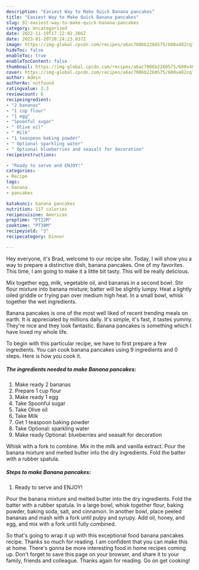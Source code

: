 ```yaml
---
description: "Easiest Way to Make Quick Banana pancakes"
title: "Easiest Way to Make Quick Banana pancakes"
slug: 92-easiest-way-to-make-quick-banana-pancakes
category: Uncategorized
date: 2022-11-19T17:22:02.266Z
date: 2023-01-20T20:24:23.837Z
image: https://img-global.cpcdn.com/recipes/a6ac7006b2260575/680x482cq70/banana-pancakes-recipe-main-photo.jpg
hideToc: false
enableToc: true
enableTocContent: false
thumbnail: https://img-global.cpcdn.com/recipes/a6ac7006b2260575/680x482cq70/banana-pancakes-recipe-main-photo.jpg
cover: https://img-global.cpcdn.com/recipes/a6ac7006b2260575/680x482cq70/banana-pancakes-recipe-main-photo.jpg
author: Admin
authorAv: notfound
ratingvalue: 3.3
reviewcount: 6
recipeingredient:
- "2 bananas"
- "1 cup flour"
- "1 egg"
- "Spoonful sugar"
- " Olive oil"
- " Milk"
- "1 teaspoon baking powder"
- " Optional sparkling water"
- " Optional blueberries and seasalt for decoration"
recipeinstructions:

- "Ready to serve and ENJOY!"
categories:
- Recipe
tags:
- banana
- pancakes

katakunci: banana pancakes 
nutrition: 117 calories
recipecuisine: American
preptime: "PT22M"
cooktime: "PT30M"
recipeyield: "3"
recipecategory: Dinner

---
```



Hey everyone, it's Brad, welcome to our recipe site. Today, I will show you a way to prepare a distinctive dish, banana pancakes. One of my favorites. This time, I am going to make it a little bit tasty. This will be really delicious.

Mix together egg, milk, vegetable oil, and bananas in a second bowl. Stir flour mixture into banana mixture; batter will be slightly lumpy. Heat a lightly oiled griddle or frying pan over medium high heat. In a small bowl, whisk together the wet ingredients.

Banana pancakes is one of the most well liked of recent trending meals on earth. It is appreciated by millions daily. It's simple, it's fast, it tastes yummy. They're nice and they look fantastic. Banana pancakes is something which I have loved my whole life.


To begin with this particular recipe, we have to first prepare a few ingredients. You can cook banana pancakes using 9 ingredients and 0 steps. Here is how you cook it.

<!--inarticleads1-->

##### The ingredients needed to make Banana pancakes:

1. Make ready 2 bananas
1. Prepare 1 cup flour
1. Make ready 1 egg
1. Take Spoonful sugar
1. Take  Olive oil
1. Take  Milk
1. Get 1 teaspoon baking powder
1. Take  Optional: sparkling water
1. Make ready  Optional: blueberries and seasalt for decoration


Whisk with a fork to combine. Mix in the milk and vanilla extract. Pour the banana mixture and melted butter into the dry ingredients. Fold the batter with a rubber spatula. 

<!--inarticleads2-->

##### Steps to make Banana pancakes:


1. Ready to serve and ENJOY!

Pour the banana mixture and melted butter into the dry ingredients. Fold the batter with a rubber spatula. In a large bowl, whisk together flour, baking powder, baking soda, salt, and cinnamon. In another bowl, place peeled bananas and mash with a fork until pulpy and syrupy. Add oil, honey, and egg, and mix with a fork until fully combined. 

So that's going to wrap it up with this exceptional food banana pancakes recipe. Thanks so much for reading. I am confident that you can make this at home. There's gonna be more interesting food in home recipes coming up. Don't forget to save this page on your browser, and share it to your family, friends and colleague. Thanks again for reading. Go on get cooking!
